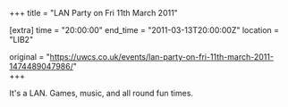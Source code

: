 +++
title = "LAN Party on Fri 11th March 2011"

[extra]
time = "20:00:00"
end_time = "2011-03-13T20:00:00Z"
location = "LIB2"

original = "https://uwcs.co.uk/events/lan-party-on-fri-11th-march-2011-1474489047986/"    
+++

It's a LAN. Games, music, and all round fun times.

